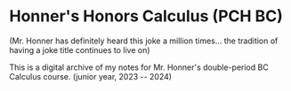 # Honner's Honors Calculus (PCH BC)
(Mr. Honner has definitely heard this joke a million times...  the tradition of having a joke title continues to live on)

This is a digital archive of my notes for Mr. Honner's double-period BC Calculus course. (junior year, 2023 -- 2024)


